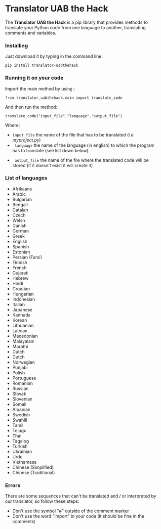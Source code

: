 # Translator UAB the Hack
The **Translator UAB the Hack** is a pip library that provides methods to translate your Python code from one language to another, translating comments and variables.
### Installing
Just download it by typing in the command line:
```
pip install translator-uabthehack
```
### Running it on your code
Import the main method by using :
```
from translator_uabthehack.main import translate_code
```
And then run the method:
```
translate_code("input_file","language","output_file")
```
Where:
- ```input_file``` the name of the file that has to be translated (_i.e. myproject.py_)
- ``` language``` the name of the language (in english) to which the program has to translate (see list down below)
* ``` output_file``` the name of the file where the translated code will be stored (if it doesn't exist it will create it)

### List of languages
- Afrikaans
- Arabic
- Bulgarian
- Bengali
- Catalan
- Czech
- Welsh
- Danish
- German
- Greek
- English
- Spanish
- Estonian
- Persian (Farsi)
- Finnish
- French
- Gujarati
- Hebrew
- Hindi
- Croatian
- Hungarian
- Indonesian
- Italian
- Japanese
- Kannada
- Korean
- Lithuanian
- Latvian
- Macedonian
- Malayalam
- Marathi
- Dutch
- Dutch
- Norwegian
- Punjabi
- Polish
- Portuguese
- Romanian
- Russian
- Slovak
- Slovenian
- Somali
- Albanian
- Swedish
- Swahili
- Tamil
- Telugu
- Thai
- Tagalog
- Turkish
- Ukrainian
- Urdu
- Vietnamese
- Chinese (Simplified)
- Chinese (Traditional)
### Errors
There are some sequences that can't be translated and / or interpreted by our translator, so follow these steps:
- Don't use the symbol "#" outside of the comment marker
- Don't use the word "import" in your code (it should be fine in the comments)
